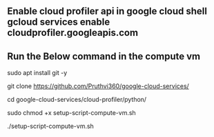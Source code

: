 ## Enable cloud profiler api in google cloud shell gcloud services enable cloudprofiler.googleapis.com
## Run the Below command in the compute vm

sudo apt install git -y


git clone https://github.com/Pruthvi360/google-cloud-services/

cd google-cloud-services/cloud-profiler/python/

sudo chmod +x setup-script-compute-vm.sh

./setup-script-compute-vm.sh
